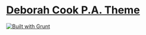 # [Deborah Cook P.A. Theme](http://www.dacooklaw.com/)

[![Built with Grunt](https://cdn.gruntjs.com/builtwith.png)](http://gruntjs.com/)
